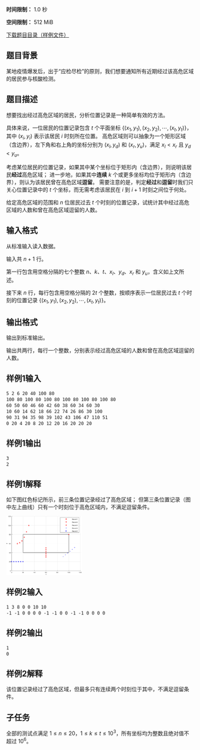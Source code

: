


**时间限制：** 1.0 秒 


**空间限制：** 512 MiB

[下载题目目录（样例文件）](examples/CSP202009-2.zip)




## 题目背景

某地疫情爆发后，出于“应检尽检”的原则，我们想要通知所有近期经过该高危区域的居民参与核酸检测。

## 题目描述

想要找出经过高危区域的居民，分析位置记录是一种简单有效的方法。

具体来说，一位居民的位置记录包含 $t$ 个平面坐标 $\{(x_1, y_1), (x_2, y_2), \cdots, (x_t, y_t)\}$，其中 $(x_i, y_i)$ 表示该居民 $i$ 时刻所在位置。
高危区域则可以抽象为一个矩形区域（含边界），左下角和右上角的坐标分别为 $(x_l, y_d)$ 和 $(x_r, y_u)$，满足 $x_l < x_r$ 且 $y_d < y_u$。

考虑某位居民的位置记录，如果其中某个坐标位于矩形内（含边界），则说明该居民**经过**高危区域；
进一步地，如果其中**连续** $k$ 个或更多坐标均位于矩形内（含边界），则认为该居民曾在高危区域**逗留**。
需要注意的是，判定**经过**和**逗留**时我们只关心位置记录中的 $t$ 个坐标，而无需考虑该居民在 $i$ 到 $i+1$ 时刻之间位于何处。

给定高危区域的范围和 $n$ 位居民过去 $t$ 个时刻的位置记录，试统计其中经过高危区域的人数和曾在高危区域逗留的人数。

## 输入格式

从标准输入读入数据。

输入共 $n + 1$ 行。

第一行包含用空格分隔的七个整数 $n$、$k$、$t$、$x_l$、$y_d$、$x_r$ 和 $y_u$，含义如上文所述。

接下来 $n$ 行，每行包含用空格分隔的 $2t$ 个整数，按顺序表示一位居民过去 $t$ 个时刻的位置记录 $\{(x_1, y_1), (x_2, y_2), \cdots, (x_t, y_t)\}$。

## 输出格式

输出到标准输出。

输出共两行，每行一个整数，分别表示经过高危区域的人数和曾在高危区域逗留的人数。








## 样例1输入

```plain
5 2 6 20 40 100 80
100 80 100 80 100 80 100 80 100 80 100 80
60 50 60 46 60 42 60 38 60 34 60 30
10 60 14 62 18 66 22 74 26 86 30 100
90 31 94 35 98 39 102 43 106 47 110 51
0 20 4 20 8 20 12 20 16 20 20 20
```



## 样例1输出

```plain
3
2
```


## 样例1解释

如下图红色标记所示，前三条位置记录经过了高危区域；
但第三条位置记录（图中左上曲线）只有一个时刻位于高危区域内，不满足逗留条件。

 <img src="attachments/CSP202009-2-0.png" alt="img" align="middle" width="40%"/> 








## 样例2输入

```plain
1 3 8 0 0 10 10
-1 -1 0 0 0 0 -1 -1 0 0 -1 -1 0 0 0 0

```



## 样例2输出

```plain
1
0
```


## 样例2解释

该位置记录经过了高危区域，但最多只有连续两个时刻位于其中，不满足逗留条件。

## 子任务

全部的测试点满足 $1 \leq n \leq 20$，$1 \leq k \leq t \leq 10^3$，所有坐标均为整数且绝对值不超过 $10^6$。